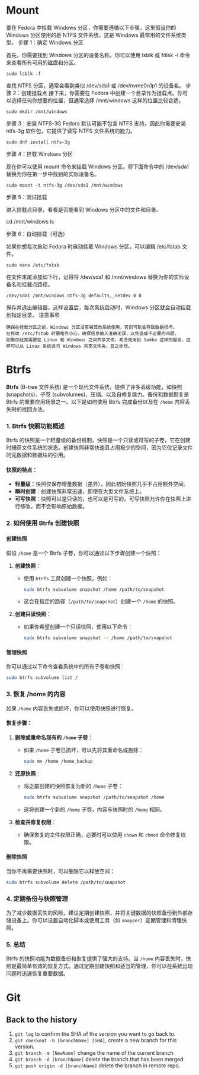 # Mount
要在 Fedora 中挂载 Windows 分区，你需要遵循以下步骤。这里假设你的 Windows 分区使用的是 NTFS 文件系统，这是 Windows 最常用的文件系统类型。
步骤 1：确定 Windows 分区

首先，你需要找到 Windows 分区的设备名称。你可以使用 lsblk 或 fdisk -l 命令来查看所有可用的磁盘和分区。
```
sudo lsblk -f
```
查找 NTFS 分区，通常会看到类似 /dev/sda1 或 /dev/nvme0n1p1 的设备名。
步骤 2：创建挂载点
接下来，你需要在 Fedora 中创建一个目录作为挂载点。你可以选择任何你想要的位置，但通常选择 /mnt/windows 这样的位置比较合适。
```
sudo mkdir /mnt/windows
```
步骤 3：安装 NTFS-3G
Fedora 默认可能不包含 NTFS 支持，因此你需要安装 ntfs-3g 软件包，它提供了读写 NTFS 文件系统的能力。
```
sudo dnf install ntfs-3g
```
步骤 4：挂载 Windows 分区

现在你可以使用 mount 命令来挂载 Windows 分区。将下面命令中的 /dev/sda1 替换为你在第一步中找到的实际设备名。
```
sudo mount -t ntfs-3g /dev/sda1 /mnt/windows
```
步骤 5：测试挂载

进入挂载点目录，看看是否能看到 Windows 分区中的文件和目录。

cd /mnt/windows
ls

步骤 6：自动挂载（可选）

如果你想每次启动 Fedora 时自动挂载 Windows 分区，可以编辑 /etc/fstab 文件。
```
sudo nano /etc/fstab
```
在文件末尾添加如下行，记得将 /dev/sda1 和 /mnt/windows 替换为你的实际设备名和挂载点路径。
```
/dev/sda1 /mnt/windows ntfs-3g defaults,_netdev 0 0
```
保存并退出编辑器。这样设置后，每次系统启动时，Windows 分区就会自动挂载到指定目录。
注意事项

    确保在挂载分区之前，Windows 分区没有被其他系统使用，否则可能会导致数据损坏。
    在修改 /etc/fstab 时要格外小心，确保信息输入准确无误，以免造成不必要的问题。
    如果你经常需要在 Linux 和 Windows 之间共享文件，考虑使用如 Samba 这样的服务，这样可以从 Linux 系统访问 Windows 共享文件夹，反之亦然。

# Btrfs
**Btrfs** (B-tree 文件系统) 是一个现代文件系统，提供了许多高级功能，如快照 (snapshots)、子卷 (subvolumes)、压缩、以及自修复能力。备份和数据恢复是 Btrfs 的重要应用场景之一。以下是如何使用 Btrfs 完成备份以及在 `/home` 内容丢失时的找回方法。

### 1. **Btrfs 快照功能概述**
Btrfs 的快照是一个轻量级的备份机制。快照是一个只读或可写的子卷，它在创建时捕获文件系统的状态。创建快照非常快速且占用极少的空间，因为它仅记录文件的元数据和数据块的引用。

#### 快照的特点：
- **轻量级**：快照仅保存增量数据（差异），因此初始快照几乎不占用额外空间。
- **瞬时创建**：创建快照非常迅速，即使在大型文件系统上。
- **可写快照**：快照可以是只读的，也可以是可写的。可写快照允许你在快照上进行修改，而不会影响原始数据。

### 2. **如何使用 Btrfs 创建快照**

#### 创建快照
假设 `/home` 是一个 Btrfs 子卷，你可以通过以下步骤创建一个快照：

1. **创建快照**：
   - 使用 `btrfs` 工具创建一个快照，例如：
     ```bash
     sudo btrfs subvolume snapshot /home /path/to/snapshot
     ```
   - 这会在指定的路径（`/path/to/snapshot`）创建一个 `/home` 的快照。

2. **创建只读快照**：
   - 如果你希望创建一个只读快照，使用以下命令：
     ```bash
     sudo btrfs subvolume snapshot -r /home /path/to/snapshot
     ```

#### 管理快照
你可以通过以下命令查看系统中的所有子卷和快照：
```bash
sudo btrfs subvolume list /
```

### 3. **恢复 /home 的内容**
如果 `/home` 内容丢失或损坏，你可以使用快照进行恢复。

#### 恢复步骤：
1. **删除或重命名现有的 `/home` 子卷**：
   - 如果 `/home` 子卷已损坏，可以先将其重命名或删除：
     ```bash
     sudo mv /home /home_backup
     ```

2. **还原快照**：
   - 将之前创建的快照恢复为新的 `/home` 子卷：
     ```bash
     sudo btrfs subvolume snapshot /path/to/snapshot /home
     ```
   - 这将创建一个新的 `/home` 子卷，内容与快照时的 `/home` 相同。

3. **检查并修复权限**：
   - 确保恢复的文件权限正确，必要时可以使用 `chown` 和 `chmod` 命令修复权限。

#### 删除快照
当你不再需要快照时，可以删除它以释放空间：
```bash
sudo btrfs subvolume delete /path/to/snapshot
```

### 4. **定期备份与快照管理**
为了减少数据丢失的风险，建议定期创建快照，并将关键数据的快照备份到外部存储设备上。你可以设置自动化脚本或使用工具（如 `snapper`）定期管理和清理快照。

### 5. **总结**
Btrfs 的快照功能为数据备份和恢复提供了强大的支持。当 `/home` 内容丢失时，快照是最简单有效的恢复方式。通过定期创建快照和适当的管理，你可以在系统出现问题时迅速恢复重要数据。

# Git 
## Back to the history
1. `git log` to confirm the SHA of the version you want to go back to.
2. `git checkout -b [branchName] [SHA]`, create a new branch for this version.
3. `git branch -m [NewName]` change the name of the current branch
4. `git branch -d [branchName]` delete the branch that has been merged
5. `git push origin -d [branchName]` delete the branch in remote repo.